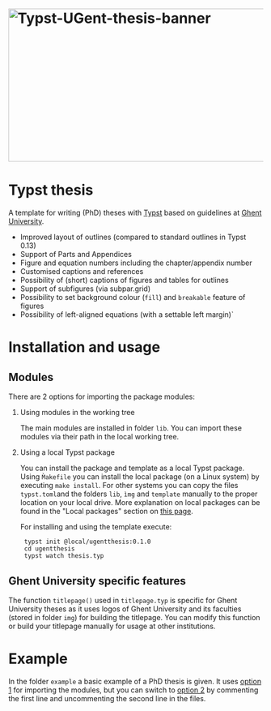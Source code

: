 <h1>
<img width="2146" height="302" alt="Typst-UGent-thesis-banner" src="https://github.com/user-attachments/assets/918006a2-6d2f-4734-ac0d-db8760952db2" />
</h1>

# Typst thesis

A template for writing (PhD) theses with [Typst](https://typst.app/) based on guidelines at [Ghent University](https://www.ugent.be/en).

- Improved layout of outlines (compared to standard outlines in Typst 0.13)
- Support of Parts and Appendices
- Figure and equation numbers including the chapter/appendix number
- Customised captions and references
- Possibility of (short) captions of figures and tables for outlines
- Support of subfigures (via subpar.grid)
- Possibility to set background colour (`fill`) and `breakable` feature of figures
- Possibility of left-aligned equations (with a settable left margin)`

# Installation and usage

## Modules

There are 2 options for importing the package modules:

1. <a name="workingtree"></a> Using modules in the working tree 

    The main modules are installed in folder `lib`. You can import these modules via their path in the local working tree.

2. <a name="localpackage"></a> Using a local Typst package 

    You can install the package and template as a local Typst package. Using  `M̀akefile` you can install the local package (on a Linux system) by executing `make install`. For other systems you can copy the files `typst.toml`and the folders `lib`, `ìmg` and `template` manually to the proper location on your local drive. More explanation on local packages can be found in the "Local packages" section on [this page](https://github.com/typst/packages/#).

    For installing and using the template execute:
    
        typst init @local/ugentthesis:0.1.0  
        cd ugentthesis
        typst watch thesis.typ
 
## Ghent University specific features

The function `titlepage()` used in `titlepage.typ` is specific for Ghent University theses as it uses logos of Ghent University and its faculties (stored in folder `img`) for building the titlepage. You can modify this function or build your titlepage manually for usage at other institutions.

 
# Example

In the folder `example` a basic example of a PhD thesis is given. It uses [option 1](#workingtree) for importing the modules, but you can switch to [option 2](#localpackage) by commenting the first line and uncommenting the second line in the files.

